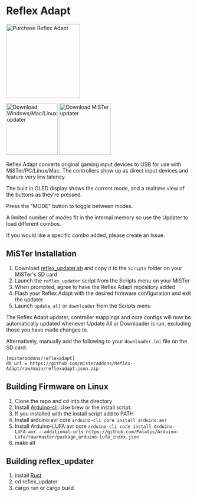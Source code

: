 # Reflex Adapt

<a href="https://misteraddons.com/collections/parts/products/reflex-adapt"><img src="images/purchase.png" alt="Purchase Reflex Adapt" title="Purchase Reflex Adapt" width="200"></a>

<a href="https://github.com/misteraddons/Reflex-Adapt/releases/download/v2.00/reflex-v2.00.zip"><img src="images/desktop-download.png" alt="Download Windows/Mac/Linux updater" title="Download Windows/Mac/Linux updater" width="140"></a>
<a href="https://github.com/misteraddons/Reflex-Adapt/releases/latest/download/reflex_updater.sh"><img src="images/mister-download.png" alt="Download MiSTer updater" title="Download MiSTer updater" width="140"></a>


Reflex Adapt converts original gaming input devices to USB for use with MiSTer/PC/Linux/Mac. The controllers show up as direct input devices and feature very low latency. 

The built in OLED display shows the current mode, and a realtime view of the buttons as they're pressed.

Press the "MODE" button to toggle between modes.

A limited number of modes fit in the internal memory so use the Updater to load different combos.

If you would like a specific combo added, please create an Issue.

## MiSTer Installation

1. Download [reflex_updater.sh](https://github.com/misteraddons/Reflex-Adapt/releases/latest/download/reflex_updater.sh) and copy it to the `Scripts` folder on your MiSTer's SD card
2. Launch the `reflex_updater` script from the Scripts menu on your MiSTer
3. When prompted, agree to have the Reflex Adapt repository added
4. Flash your Reflex Adapt with the desired firmware configuration and exit the updater
5. Launch `update_all` or `downloader` from the Scripts menu

The Reflex Adapt updater, controller mappings and core configs will now be automatically updated whenever Update All or Downloader is run, excluding those you have made changes to.

Alternatively, manually add the following to your `downloader.ini` file on the SD card:

```
[misteraddons/reflexadapt]
db_url = https://github.com/misteraddons/Reflex-Adapt/raw/main/reflexadapt.json.zip
```

## Building Firmware on Linux
1. Clone the repo and cd into the directory
2. Install [Arduino-cli](https://arduino.github.io/arduino-cli/installation): Use brew or the install script.
3. If you installed with the install script add to PATH
4. Install arduino:avr core `arduino-cli core install arduino:avr`
5. Install Arduino-LUFA:avr core `arduino-cli core install Arduino-LUFA:avr --additional-urls https://github.com/Palatis/Arduino-Lufa/raw/master/package_arduino-lufa_index.json`
6. make all

## Building reflex_updater
1. install [Rust](https://www.rust-lang.org/tools/install)
2. cd reflex_updater
3. cargo run or cargo build
